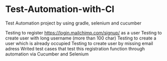 # Test-Automation-with-CI
Test Automation project by using gradle, selenium and cucumber

Testing to register https://login.mailchimp.com/signup/ as a user
Testing to create user with long username (more than 100 char)
Testing to create a user which is already occupied
Testing to create user by missing email adress
Writed test cases that test this registration function through automation via Cucumber and Selenium



